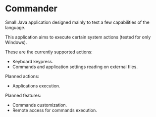 # Commander

Small Java application designed mainly to test a few capabilities of the language.

This application aims to execute certain system actions (tested for only Windows).

These are the currently supported actions:
 - Keyboard keypress.
 - Commands and application settings reading on external files.

Planned actions:
 - Applications execution.

Planned features:
 - Commands customization.
 - Remote access for commands execution.
